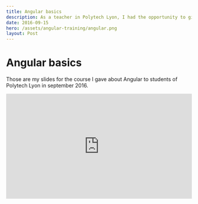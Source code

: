 ```yaml
---
title: Angular basics
description: As a teacher in Polytech Lyon, I had the opportunity to give course about Angular as an initiation. Here are the slides made with RevealJS.
date: 2016-09-15
hero: /assets/angular-training/angular.png
layout: Post
---
```


# Angular basics

Those are my slides for the course I gave about Angular to students of Polytech Lyon in september 2016.

<div style="position:relative;height:0;padding-bottom:56.25%">
<iframe src="https://slashgear.github.io/angular2-basics/#/" width="640" height="360" frameborder="0" style="position:absolute;width:100%;height:100%;left:0" allowfullscreen></iframe>
</div>